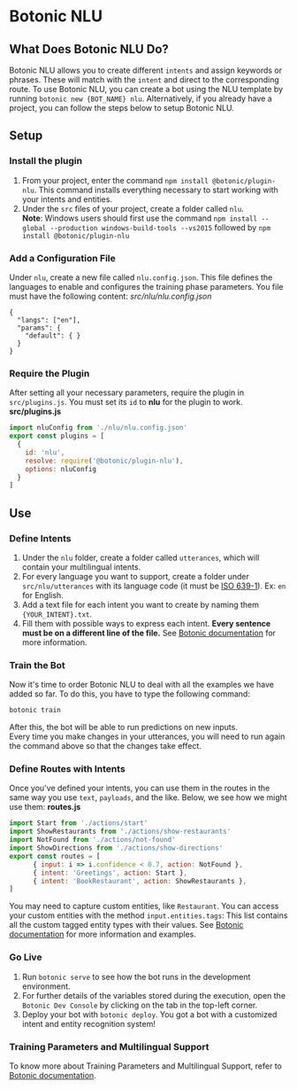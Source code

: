 # Botonic NLU
## What Does Botonic NLU Do?
Botonic NLU allows you to create different `intents` and assign keywords or phrases. These will match with the `intent` and direct to the corresponding route.
To use Botonic NLU, you can create a bot using the NLU template by running `botonic new {BOT_NAME} nlu`.
Alternatively, if you already have a project, you can follow the steps below to setup Botonic NLU.
## Setup
### Install the plugin
1. From your project, enter the command `npm install @botonic/plugin-nlu`. This command installs everything necessary to start working with your intents and entities.
2. Under the `src` files of your project, create a folder called `nlu`.  
**Note**: Windows users should first use the command 
`npm install --global --production windows-build-tools --vs2015` followed by `npm install @botonic/plugin-nlu`
### Add a Configuration File
Under `nlu`, create a new file called `nlu.config.json`. 
This file defines the languages to enable and configures the training phase parameters. 
You file must have the following content:
*src/nlu/nlu.config.json*
```
{
  "langs": ["en"],
  "params": {
    "default": { }
  }
}
```
### Require the Plugin
After setting all your necessary parameters, require the plugin in `src/plugins.js`. You must set its `id` to **nlu** for the plugin to work.
**src/plugins.js**
```javascript
import nluConfig from './nlu/nlu.config.json'
export const plugins = [
  {
    id: 'nlu',
    resolve: require('@botonic/plugin-nlu'),
    options: nluConfig
  }
]
```
## Use
### Define Intents 
1. Under the `nlu` folder, create a folder called `utterances`, which will contain your multilingual intents. 
2. For every language you want to support, create a folder under `src/nlu/utterances` with its language code (it must be [ISO 639-1](https://iso639-3.sil.org/code_tables/639/data)). Ex:  `en` for English.
3. Add a text file for each intent you want to create by naming them `{YOUR_INTENT}.txt`.
4. Fill them with possible ways to express each intent. **Every sentence must be on a different line of the file.**
See [Botonic documentation](https://botonic.io/docs.html) for more information.
### Train the Bot
Now it's time to order Botonic NLU to deal with all the examples we have added so far. To do this, you have to type the following command:
```bash
botonic train
```
After this, the bot will be able to run predictions on new inputs.  
Every time you make changes in your utterances, you will need to run again the command above so that the changes take effect.
### Define Routes with Intents
Once you've defined your intents, you can use them in the routes in the same way you use `text`, `payloads`, and the like. 
Below, we see how we might use them:
**routes.js**
```javascript
import Start from './actions/start'
import ShowRestaurants from './actions/show-restaurants'
import NotFound from './actions/not-found'
import ShowDirections from './actions/show-directions'
export const routes = [
      { input: i => i.confidence < 0.7, action: NotFound },
      { intent: 'Greetings', action: Start },
	  { intent: 'BookRestaurant', action: ShowRestaurants },
]
```
You may need to capture custom entities, like `Restaurant`.
You can access your custom entities with the method `input.entities.tags`: This list contains all the custom tagged entity types with their values.
See [Botonic documentation](https://botonic.io/docs.html) for more information and examples.
### Go Live
1. Run `botonic serve` to see how the bot runs in the development environment.
2. For further details of the variables stored during the execution, open the `Botonic Dev Console` by clicking on the tab in the top-left corner.
3. Deploy your bot with `botonic deploy`.
You got a bot with a customized intent and entity recognition system!  
### Training Parameters and Multilingual Support
To know more about Training Parameters and Multilingual Support, refer to [Botonic documentation](https://botonic.io/docs.html).
